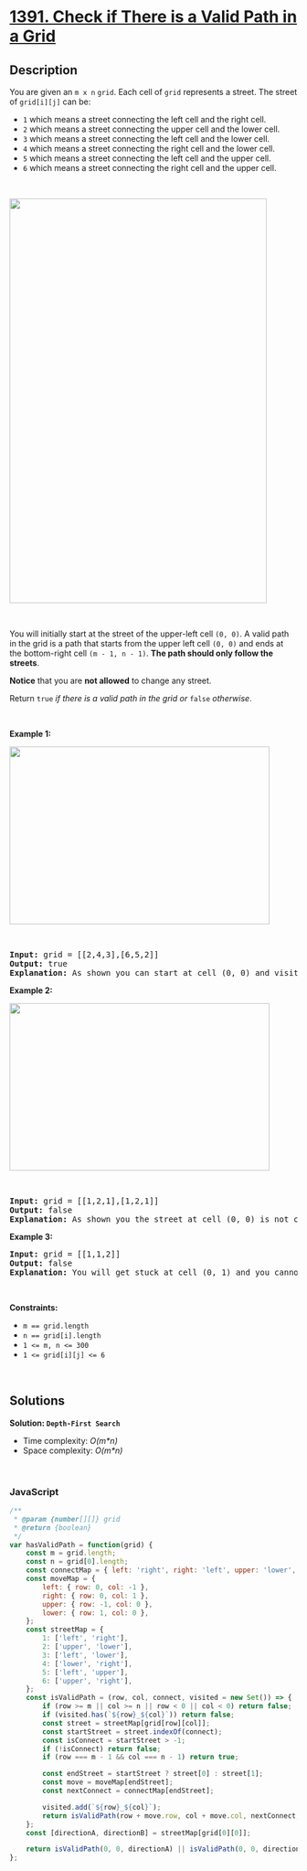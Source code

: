 # [1391. Check if There is a Valid Path in a Grid](https://leetcode.com/problems/check-if-there-is-a-valid-path-in-a-grid)

## Description

<div class="_1l1MA" data-track-load="description_content"><p>You are given an <code>m x n</code> <code>grid</code>. Each cell of <code>grid</code> represents a street. The street of <code>grid[i][j]</code> can be:</p>

<ul>
	<li><code>1</code> which means a street connecting the left cell and the right cell.</li>
	<li><code>2</code> which means a street connecting the upper cell and the lower cell.</li>
	<li><code>3</code> which means a street connecting the left cell and the lower cell.</li>
	<li><code>4</code> which means a street connecting the right cell and the lower cell.</li>
	<li><code>5</code> which means a street connecting the left cell and the upper cell.</li>
	<li><code>6</code> which means a street connecting the right cell and the upper cell.</li>
</ul>

<p>&nbsp;</p>

<img alt="" src="https://assets.leetcode.com/uploads/2020/03/05/main.png" style="width: 450px; height: 708px;">

<p>&nbsp;</p>

<p>You will initially start at the street of the upper-left cell <code>(0, 0)</code>. A valid path in the grid is a path that starts from the upper left cell <code>(0, 0)</code> and ends at the bottom-right cell <code>(m - 1, n - 1)</code>. <strong>The path should only follow the streets</strong>.</p>

<p><strong>Notice</strong> that you are <strong>not allowed</strong> to change any street.</p>

<p>Return <code>true</code><em> if there is a valid path in the grid or </em><code>false</code><em> otherwise</em>.</p>

<p>&nbsp;</p>
<p><strong class="example">Example 1:</strong></p>
<img alt="" src="https://assets.leetcode.com/uploads/2020/03/05/e1.png" style="width: 455px; height: 311px;">

<p>&nbsp;</p>
<pre><strong>Input:</strong> grid = [[2,4,3],[6,5,2]]
<strong>Output:</strong> true
<strong>Explanation:</strong> As shown you can start at cell (0, 0) and visit all the cells of the grid to reach (m - 1, n - 1).
</pre>

<p><strong class="example">Example 2:</strong></p>
<img alt="" src="https://assets.leetcode.com/uploads/2020/03/05/e2.png" style="width: 455px; height: 293px;">

<p>&nbsp;</p>

<pre><strong>Input:</strong> grid = [[1,2,1],[1,2,1]]
<strong>Output:</strong> false
<strong>Explanation:</strong> As shown you the street at cell (0, 0) is not connected with any street of any other cell and you will get stuck at cell (0, 0)
</pre>

<p><strong class="example">Example 3:</strong></p>

<pre><strong>Input:</strong> grid = [[1,1,2]]
<strong>Output:</strong> false
<strong>Explanation:</strong> You will get stuck at cell (0, 1) and you cannot reach cell (0, 2).
</pre>

<p>&nbsp;</p>
<p><strong>Constraints:</strong></p>

<ul>
	<li><code>m == grid.length</code></li>
	<li><code>n == grid[i].length</code></li>
	<li><code>1 &lt;= m, n &lt;= 300</code></li>
	<li><code>1 &lt;= grid[i][j] &lt;= 6</code></li>
</ul>
</div>

<p>&nbsp;</p>

## Solutions

**Solution: `Depth-First Search`**
- Time complexity: <em>O(m*n)</em>
- Space complexity: <em>O(m*n)</em>

<p>&nbsp;</p>

### **JavaScript**

```js
/**
 * @param {number[][]} grid
 * @return {boolean}
 */
var hasValidPath = function(grid) {
    const m = grid.length;
    const n = grid[0].length;
    const connectMap = { left: 'right', right: 'left', upper: 'lower', lower: 'upper' };
    const moveMap = {
        left: { row: 0, col: -1 }, 
        right: { row: 0, col: 1 },  
        upper: { row: -1, col: 0 }, 
        lower: { row: 1, col: 0 }, 
    };
    const streetMap = {
        1: ['left', 'right'],
        2: ['upper', 'lower'],
        3: ['left', 'lower'],
        4: ['lower', 'right'],
        5: ['left', 'upper'],
        6: ['upper', 'right'],
    };
    const isValidPath = (row, col, connect, visited = new Set()) => {
        if (row >= m || col >= n || row < 0 || col < 0) return false;
        if (visited.has(`${row}_${col}`)) return false;
        const street = streetMap[grid[row][col]];
        const startStreet = street.indexOf(connect);
        const isConnect = startStreet > -1;
        if (!isConnect) return false;
        if (row === m - 1 && col === n - 1) return true;

        const endStreet = startStreet ? street[0] : street[1];
        const move = moveMap[endStreet];
        const nextConnect = connectMap[endStreet];

        visited.add(`${row}_${col}`);
        return isValidPath(row + move.row, col + move.col, nextConnect, visited);
    };
    const [directionA, directionB] = streetMap[grid[0][0]];

    return isValidPath(0, 0, directionA) || isValidPath(0, 0, directionB);
};
```
